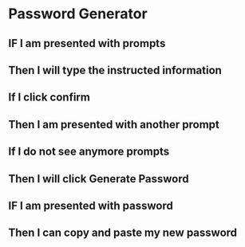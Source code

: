 # Password Generator

## IF I am presented with prompts
## Then I will type the instructed information 
## If I click confirm 
## Then I am presented with another prompt
## If I do not see anymore prompts 
## Then I will click Generate Password 
## IF I am presented with password
## Then I can copy and paste my new password 

